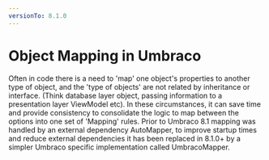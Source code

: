```yaml
---
versionTo: 8.1.0
---
```


# Object Mapping in Umbraco

Often in code there is a need to 'map' one object's properties to another type of object, and the 'type of objects' are not related by inheritance or interface. (Think database layer object, passing information to a presentation layer ViewModel etc). In these circumstances, it can save time and provide consistency to consolidate the logic to map between the options into one set of 'Mapping' rules.
Prior to Umbraco 8.1 mapping was handled by an external dependency AutoMapper, to improve startup times and reduce external dependencies it has been replaced in 8.1.0+ by a simpler Umbraco specific implementation called UmbracoMapper.
